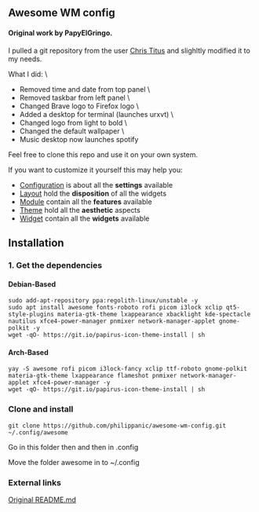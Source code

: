 ## Awesome WM config

#### Original work by PapyElGringo.

I pulled a git repository from the user [Chris Titus](https://github.com/ChrisTitusTech/material-awesome) and slighltly modified it to my needs.

What I did: \
  * Removed time and date from top panel \
  * Removed taskbar from left panel \
  * Changed Brave logo to Firefox logo \
  * Added a desktop for terminal (launches urxvt) \
  * Changed logo from light to bold \
  * Changed the default wallpaper \
  * Music desktop now launches spotify 
  
Feel free to clone this repo and use it on your own system.

If you want to customize it yourself this may help you:
* [Configuration](./configuration) is about all the **settings** available
* [Layout](./layout) hold the **disposition** of all the widgets
* [Module](./module) contain all the **features** available
* [Theme](./theme) hold all the **aesthetic** aspects
* [Widget](./widget) contain all the **widgets** available


## Installation

### 1. Get the dependencies

#### Debian-Based

```
sudo add-apt-repository ppa:regolith-linux/unstable -y
sudo apt install awesome fonts-roboto rofi picom i3lock xclip qt5-style-plugins materia-gtk-theme lxappearance xbacklight kde-spectacle nautilus xfce4-power-manager pnmixer network-manager-applet gnome-polkit -y
wget -qO- https://git.io/papirus-icon-theme-install | sh
```

#### Arch-Based

```
yay -S awesome rofi picom i3lock-fancy xclip ttf-roboto gnome-polkit materia-gtk-theme lxappearance flameshot pnmixer network-manager-applet xfce4-power-manager -y
wget -qO- https://git.io/papirus-icon-theme-install | sh
```

### Clone and install

```
git clone https://github.com/philippanic/awesome-wm-config.git ~/.config/awesome
```

Go in this folder then and then in .config

Move the folder awesome in to ~/.config


### External links

[Original README.md](https://github.com/ChrisTitusTech/material-awesome/blob/master/README.md)

